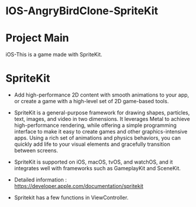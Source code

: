 # IOS-AngryBirdClone-SpriteKit
# Project Main
iOS-This is a game made with SpriteKit.
# SpriteKit
* Add high-performance 2D content with smooth animations to your app, or create a game with a high-level set of 2D game-based tools.
* SpriteKit is a general-purpose framework for drawing shapes, particles, text, images, and video in two dimensions. It leverages Metal to achieve high-performance rendering, while offering a simple programming interface to make it easy to create games and other graphics-intensive apps. Using a rich set of animations and physics behaviors, you can quickly add life to your visual elements and gracefully transition between screens.

* SpriteKit is supported on iOS, macOS, tvOS, and watchOS, and it integrates well with frameworks such as GameplayKit and SceneKit.
* Detailed information : https://developer.apple.com/documentation/spritekit

* Spritekit has a few functions in ViewController.


